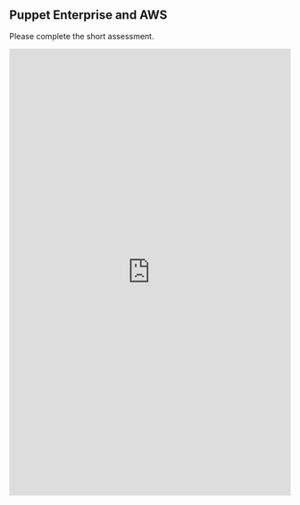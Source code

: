 <script src="https://fast.wistia.com/embed/medias/ccee03x2z6.jsonp" async></script><script src="https://fast.wistia.com/assets/external/E-v1.js" async></script><div class="wistia_responsive_padding" style="padding:56.25% 0 0 0;position:relative;"><div class="wistia_responsive_wrapper" style="height:100%;left:0;position:absolute;top:0;width:100%;"><div class="wistia_embed wistia_async_ccee03x2z6 videoFoam=true" style="height:100%;width:100%">&nbsp;</div></div></div>
<p></p>
<h2>Puppet Enterprise and AWS</h2><p>
Please complete the short assessment.
</p>
<iframe src="https://www.classmarker.com/online-test/start/?quiz=jcr5982b4c3d9cf3&iframe=1" frameborder="0" style="width:100%;max-width:700px;" height="800"></iframe>